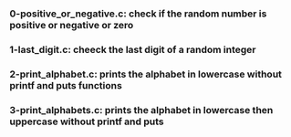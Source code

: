### 0-positive_or_negative.c: check if the random number is positive or negative or zero
### 1-last_digit.c: cheeck the last digit of a random integer
### 2-print_alphabet.c: prints the alphabet in lowercase without printf and puts functions
### 3-print_alphabets.c: prints the alphabet in lowercase then uppercase without printf and puts 
